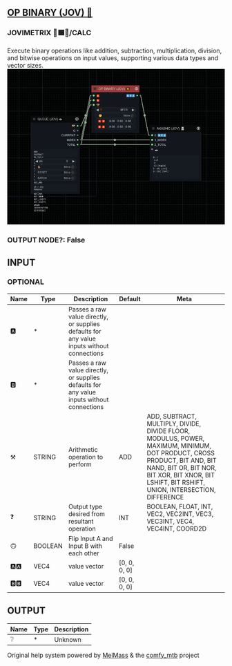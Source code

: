 [OP BINARY (JOV) 🌟](https://github.com/Amorano/Jovimetrix-examples/blob/master/node/OP%20BINARY/OP%20BINARY.md)
---------------------------------------------------------------------------------------------------------------
### JOVIMETRIX 🔺🟩🔵/CALC
  
Execute binary operations like addition, subtraction, multiplication, division, and bitwise operations on input values, supporting various data types and vector sizes.  
![OP BINARY](https://raw.githubusercontent.com/Amorano/Jovimetrix-examples/master/node/OP%20BINARY/OP%20BINARY.png)
### OUTPUT NODE?: False
INPUT
-----
### OPTIONAL
| Name | Type | Description | Default | Meta |
| --- | --- | --- | --- | --- |
| 🅰️ | \* | Passes a raw value directly, or supplies defaults for any value inputs without connections |  |  |
| 🅱️ | \* | Passes a raw value directly, or supplies defaults for any value inputs without connections |  |  |
| ⚒️ | STRING | Arithmetic operation to perform | ADD | ADD, SUBTRACT, MULTIPLY, DIVIDE, DIVIDE FLOOR, MODULUS, POWER, MAXIMUM, MINIMUM, DOT PRODUCT, CROSS PRODUCT, BIT AND, BIT NAND, BIT OR, BIT NOR, BIT XOR, BIT XNOR, BIT LSHIFT, BIT RSHIFT, UNION, INTERSECTION, DIFFERENCE |
| ❓ | STRING | Output type desired from resultant operation | INT | BOOLEAN, FLOAT, INT, VEC2, VEC2INT, VEC3, VEC3INT, VEC4, VEC4INT, COORD2D |
| 🙃 | BOOLEAN | Flip Input A and Input B with each other | False |  |
| 🅰️🅰️ | VEC4 | value vector | [0, 0, 0, 0] |  |
| 🅱️🅱️ | VEC4 | value vector | [0, 0, 0, 0] |  |
OUTPUT
------
| Name | Type | Description |
| --- | --- | --- |
| ❔ | \* | Unknown |
Original help system powered by [MelMass](https://github.com/melMass) & the [comfy\_mtb](https://github.com/melMass/comfy_mtb) project